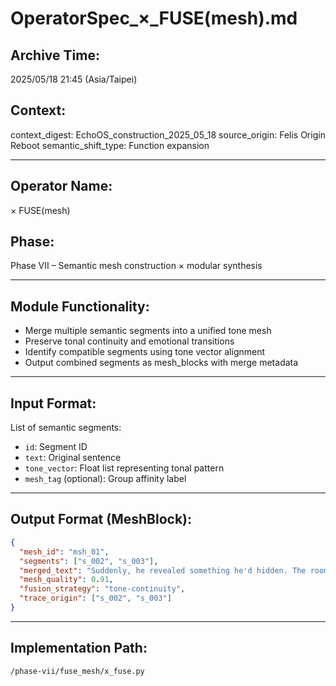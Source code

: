 
# OperatorSpec_×_FUSE(mesh).md

## Archive Time:
2025/05/18 21:45 (Asia/Taipei)

## Context:
context_digest: EchoOS_construction_2025_05_18
source_origin: Felis Origin Reboot
semantic_shift_type: Function expansion

---

## Operator Name:
× FUSE(mesh)

## Phase:
Phase VII – Semantic mesh construction × modular synthesis

---

## Module Functionality:

- Merge multiple semantic segments into a unified tone mesh
- Preserve tonal continuity and emotional transitions
- Identify compatible segments using tone vector alignment
- Output combined segments as mesh_blocks with merge metadata

---

## Input Format:
List of semantic segments:
- `id`: Segment ID
- `text`: Original sentence
- `tone_vector`: Float list representing tonal pattern
- `mesh_tag` (optional): Group affinity label

---

## Output Format (MeshBlock):
```json
{
  "mesh_id": "msh_01",
  "segments": ["s_002", "s_003"],
  "merged_text": "Suddenly, he revealed something he'd hidden. The room fell silent.",
  "mesh_quality": 0.91,
  "fusion_strategy": "tone-continuity",
  "trace_origin": ["s_002", "s_003"]
}
```

---

## Implementation Path:
`/phase-vii/fuse_mesh/x_fuse.py`
